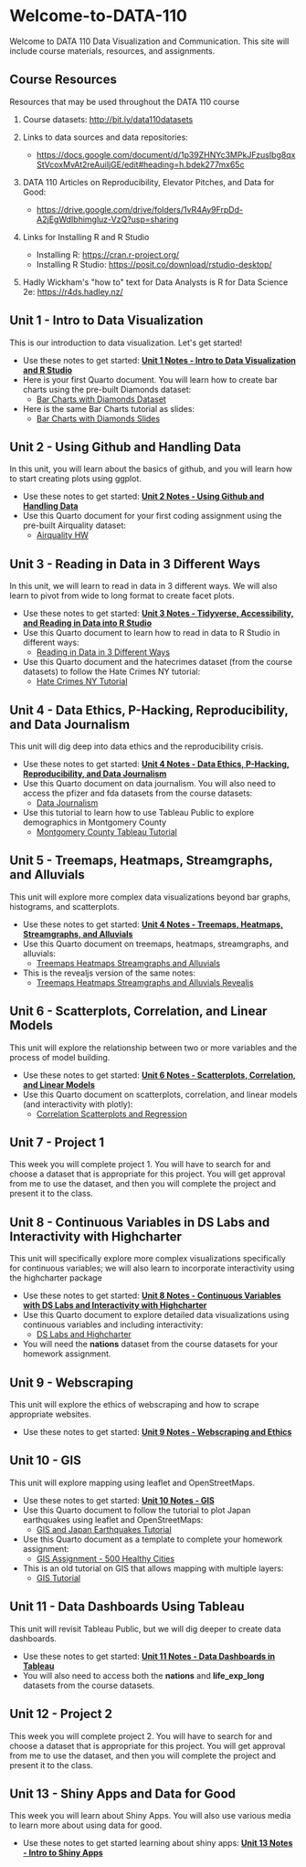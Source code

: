 # Welcome-to-DATA-110
Welcome to DATA 110 Data Visualization and Communication. This site will include course materials, resources, and assignments. 

## Course Resources
Resources that may be used throughout the DATA 110 course

1. Course datasets: http://bit.ly/data110datasets

2. Links to data sources and data repositories:
   - https://docs.google.com/document/d/1p39ZHNYc3MPkJFzusIbg8qxStVcoxMvAt2reAuiIjGE/edit#heading=h.bdek277mx65c

4. DATA 110 Articles on Reproducibility, Elevator Pitches, and Data for Good:
   - https://drive.google.com/drive/folders/1vR4Ay9FrpDd-A2jEgWdIbhimgluz-VzQ?usp=sharing

5. Links for Installing R and R Studio
   - Installing R: https://cran.r-project.org/
   - Installing R Studio: https://posit.co/download/rstudio-desktop/

6. Hadly Wickham's "how to" text for Data Analysts is R for Data Science 2e: https://r4ds.hadley.nz/

## Unit 1 - Intro to Data Visualization
This is our introduction to data visualization. Let's get started!

- Use these notes to get started:     [**Unit 1 Notes - Intro to Data Visualization and R Studio**](./Data110_unit1.pdf)
- Here is your first Quarto document. You will learn how to create bar charts using the pre-built Diamonds dataset:
     - [Bar Charts with Diamonds Dataset](./bar_charts_with_diamonds.qmd)
- Here is the same Bar Charts tutorial as slides:
     - [Bar Charts with Diamonds Slides](./bar_charts_with_diamonds_dataset.pptx)

## Unit 2 - Using Github and Handling Data
In this unit, you will learn about the basics of github, and you will learn how to start creating plots using ggplot.

- Use these notes to get started:  [**Unit 2 Notes - Using Github and Handling Data**](./Data110_unit2.pdf)
- Use this Quarto document for your first coding assignment using the pre-built Airquality dataset:
     - [Airquality HW](./Airquality_HW.qmd)

## Unit 3 - Reading in Data in 3 Different Ways
In this unit, we will learn to read in data in 3 different ways. We will also learn to pivot from wide to long format to create facet plots.

- Use these notes to get started: [**Unit 3 Notes - Tidyverse, Accessibility, and Reading in Data into R Studio**](./Data110_unit3.pdf)
- Use this Quarto document to learn how to read in data to R Studio in different ways:
     - [Reading in Data in 3 Different Ways](./reading_data_and_accessibility.qmd)
- Use this Quarto document and the hatecrimes dataset (from the course datasets) to follow the Hate Crimes NY tutorial:
     - [Hate Crimes NY Tutorial](./hate_crimes_ny.qmd)

## Unit 4 - Data Ethics, P-Hacking, Reproducibility, and Data Journalism
This unit will dig deep into data ethics and the reproducibility crisis.

- Use these notes to get started: [**Unit 4 Notes - Data Ethics, P-Hacking, Reproducibility, and Data Journalism**](./Data110_unit4.pdf)
- Use this Quarto document on data journalism. You will also need to access the pfizer and fda datasets from the course datasets:
     - [Data Journalism](./data_journalism.qmd)
- Use this tutorial to learn how to use Tableau Public to explore demographics in Montgomery County
   - [Montgomery County Tableau Tutorial](./MoCo_High_School_Tableau_Tutorial.pdf)

## Unit 5 - Treemaps, Heatmaps, Streamgraphs, and Alluvials
This unit will explore more complex data visualizations beyond bar graphs, histograms, and scatterplots.

- Use these notes to get started: [**Unit 4 Notes - Treemaps, Heatmaps, Streamgraphs, and Alluvials**](./Data110_unit5.pdf)
- Use this Quarto document on treemaps, heatmaps, streamgraphs, and alluvials:
     - [Treemaps Heatmaps Streamgraphs and Alluvials](./heatmap_treemap_streamgraph_alluvial.qmd)
- This is the revealjs version of the same notes:
     - [Treemaps Heatmaps Streamgraphs and Alluvials Revealjs](./heatmap_treemap_streamgraph_alluvial_revealjs.qmd)

## Unit 6 - Scatterplots, Correlation, and Linear Models
This unit will explore the relationship between two or more variables and the process of model building.

- Use these notes to get started: [**Unit 6 Notes - Scatterplots, Correlation, and Linear Models**](./Data110_unit6.pdf)
- Use this Quarto document on scatterplots, correlation, and linear models (and interactivity with plotly):
     - [Correlation Scatterplots and Regression](./correlation_scatterplots_and_regression.qmd)

## Unit 7 - Project 1
This week you will complete project 1. You will have to search for and choose a dataset that is appropriate for this project. You will get approval from me to use the dataset, and then you will complete the project and present it to the class. 

## Unit 8 - Continuous Variables in DS Labs and Interactivity with Highcharter
This unit will specifically explore more complex visualizations specifically for continuous variables; we will also learn to incorporate interactivity using the highcharter package

- Use these notes to get started: [**Unit 8 Notes - Continuous Variables with DS Labs and Interactivity with Highcharter**](./Data110_unit8.pdf)
- Use this Quarto document to explore detailed data visualizations using continuous variables and including interactivity:
     - [DS Labs and Highcharter](./DS_Labs_and_Highcharter.rmd)
- You will need the **nations** dataset from the course datasets for your homework assignment.
 
## Unit 9 - Webscraping 
This unit will explore the ethics of webscraping and how to scrape appropriate websites.

- Use these notes to get started: [**Unit 9 Notes - Webscraping and Ethics**](./Data110_unit9.pdf)

## Unit 10 - GIS
This unit will explore mapping using leaflet and OpenStreetMaps.

- Use these notes to get started: [**Unit 10 Notes - GIS**](./Data110_unit10.pdf)
- Use this Quarto document to follow the tutorial to plot Japan earthquakes using leaflet and OpenStreetMaps:
     - [GIS and Japan Earthquakes Tutorial](./japan_earthquakes_geo_tutorial.qmd)
- Use this Quarto document as a template to complete your homework assignment:
     - [GIS Assignment - 500 Healthy Cities](./GIS_Assignment_500_Healthy_Cities.qmd)
- This is an old tutorial on GIS that allows mapping with multiple layers:
     - [GIS Tutorial](./GIS_Tutorial.rmd)
 
## Unit 11 - Data Dashboards Using Tableau
This unit will revisit Tableau Public, but we will dig deeper to create data dashboards.

- Use these notes to get started: [**Unit 11 Notes - Data Dashboards in Tableau**](./Data110_unit11.pdf)
- You will also need to access both the **nations** and **life_exp_long** datasets from the course datasets.

## Unit 12 - Project 2
This week you will complete project 2. You will have to search for and choose a dataset that is appropriate for this project. You will get approval from me to use the dataset, and then you will complete the project and present it to the class. 

## Unit 13 - Shiny Apps and Data for Good
This week you will learn about Shiny Apps. You will also use various media to learn more about using data for good.

- Use these notes to get started learning about shiny apps: [**Unit 13 Notes - Intro to Shiny Apps**](./Data110_unit13_shinyapps.pdf)


